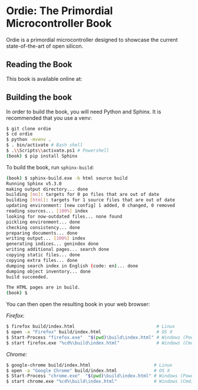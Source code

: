 # Ordie: The Primordial Microcontroller Book

Ordie is a primordial microcontroller designed to showcase the current state-of-the-art of open silicon.

## Reading the Book

This book is available online at:

## Building the book

In order to build the book, you will need Python and Sphinx. It is recommended that you use a venv:

```sh
$ git clone ordie
$ cd ordie
$ python -mvenv .
$ . bin/activate # Bash shell
$ .\\Scripts\\activate.ps1 # Powershell
(book) $ pip install Sphinx
```

To build the book, run `sphinx-build`:

```sh
(book) $ sphinx-build.exe -b html source build
Running Sphinx v5.3.0
making output directory... done
building [mo]: targets for 0 po files that are out of date
building [html]: targets for 1 source files that are out of date
updating environment: [new config] 1 added, 0 changed, 0 removed
reading sources... [100%] index
looking for now-outdated files... none found
pickling environment... done
checking consistency... done
preparing documents... done
writing output... [100%] index
generating indices... genindex done
writing additional pages... search done
copying static files... done
copying extra files... done
dumping search index in English (code: en)... done
dumping object inventory... done
build succeeded.

The HTML pages are in build.
(book) $
```

You can then open the resulting book in your web browser:

_Firefox:_

```bash
$ firefox build/index.html                               # Linux
$ open -a "Firefox" build/index.html                     # OS X
$ Start-Process "firefox.exe"  "$(pwd)\build\index.html" # Windows (PowerShell)
$ start firefox.exe "%cd%\build\index.html"              # Windows (Cmd)
```

_Chrome:_

```bash
$ google-chrome build/index.html                        # Linux
$ open -a "Google Chrome" build/index.html              # OS X
$ Start-Process "chrome.exe"  "$(pwd)\build\index.html" # Windows (PowerShell)
$ start chrome.exe "%cd%\build\index.html"              # Windows (Cmd)
```